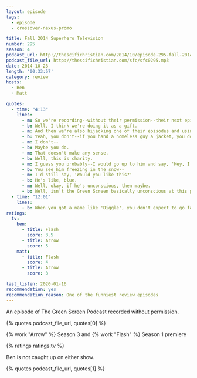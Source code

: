 ```yaml
---
layout: episode
tags:
  - episode
  - crossover-nexus-promo

title: Fall 2014 Superhero Television
number: 295
season: 4
podcast_url: http://thescifichristian.com/2014/10/episode-295-fall-2014-superhero-television/
podcast_file_url: http://thescifichristian.com/sfc/sfc0295.mp3
date: 2014-10-23
length: '00:33:57'
category: review
hosts:
  - Ben
  - Matt

quotes:
  - time: "4:13"
    lines:
      - m: So we're recording--without their permission--their next episode.
      - b: Well, I think we're doing it as a gift.
      - m: And then we're also hijacking one of their episodes and using it as a Sci-Fi Christian episode.
      - b: Yeah, you don't--if you hand a homeless guy a jacket, you don't ask their permission first.
      - m: I don't--
      - b: Maybe you do.
      - m: That doesn't make any sense.
      - b: Well, this is charity.
      - m: I guess you probably--I would go up to him and say, 'Hey, I've got this jacket, would you like it?'
      - b: You see him freezing in the snow--
      - m: I'd still say, 'Would you like this?'
      - b: He's like, blue.
      - m: Well, okay, if he's unconscious, then maybe.
      - b: Well, isn't the Green Screen basically unconscious at this point?
  - time: "12:01"
    lines:
      - b: When you got a name like 'Diggle', you don't expect to go far in life.
ratings:
  tv:
    ben:
      - title: Flash
        score: 3.5
      - title: Arrow
        score: 5
    matt: 
      - title: Flash
        score: 4
      - title: Arrow
        score: 3

last_listen: 2020-01-16
recommendation: yes
recommendation_reason: One of the funniest review episodes 
---
```

An episode of The Green Screen Podcast recorded without permission.

{% quotes podcast_file_url, quotes[0] %}

{% work "Arrow" %} Season 3 and {% work "Flash" %} Season 1 premiere 

{% ratings ratings.tv %}

Ben is not caught up on either show. 

{% quotes podcast_file_url, quotes[1] %}